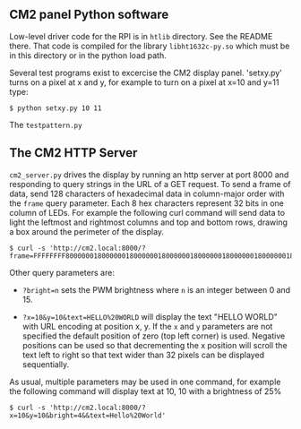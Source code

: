 ## CM2 panel Python software


Low-level driver code for the RPI is in `htlib` directory. See the README there. That code is compiled for the library `libht1632c-py.so` which must be in this directory or in the python load path. 

Several test programs exist to excercise the CM2 display panel. 'setxy.py' turns on a pixel at x and y, for example to turn on a pixel at x=10 and y=11 type:

```console
$ python setxy.py 10 11
```

The `testpattern.py`

## The CM2 HTTP Server

`cm2_server.py` drives the display by running an http server at port
8000 and responding to query strings in the URL of a GET request. To
send a frame of data, send 128 characters of hexadecimal data in
column-major order with the `frame` query parameter. Each 8 hex
characters represent 32 bits in one column of LEDs. For example the
following curl command will send data to light the leftmost and rightmost
columns and top and bottom rows, drawing a box around the perimeter of
the display.


```console
$ curl -s 'http://cm2.local:8000/?frame=FFFFFFFF800000018000000180000001800000018000000180000001800000018000000180000001800000018000000180000001800000018000000180000001800000018000000180000001800000018000000180000001800000018000000180000001800000018000000180000001800000018000000180000001FFFFFFFF'
```

Other query parameters are:

* `?bright=n` sets the PWM brightness where `n` is an integer between 0
  and 15.

* `?x=10&y=10&text=HELLO%20WORLD` will display the text "HELLO WORLD"
  with URL encoding at position x, y. If the `x` and `y` parameters
  are not specified the default position of zero (top left corner) is
  used. Negative positions can be used so that decrementing the x
  position will scroll the text left to right so that text wider than
  32 pixels can be displayed sequentially. 

As usual, multiple parameters may be used in one command, for example the following command will display text at 10, 10 with a brightness of 25%

```console
$ curl -s 'http://cm2.local:8000/?x=10&y=10&bright=4&&text=Hello%20World'
```
